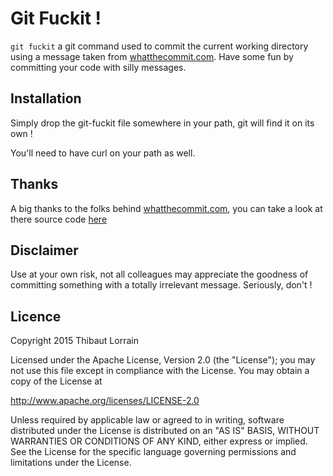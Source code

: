# Git Fuckit !
`git fuckit` a git command used to commit the current working directory using a message taken from [whatthecommit.com](http://whatthecommit.com). Have some fun by committing your code with silly messages.

## Installation
Simply drop the git-fuckit file somewhere in your path, git will find it on its own ! 

You'll need to have curl on your path as well.

## Thanks 
A big thanks to the folks behind [whatthecommit.com](http://whatthecommit.com), you can take a look at there source code [here](https://github.com/ngerakines/commitment)

## Disclaimer
Use at your own risk, not all colleagues may appreciate the goodness of committing something with a totally irrelevant message. Seriously, don't !


## Licence
Copyright 2015 Thibaut Lorrain

Licensed under the Apache License, Version 2.0 (the "License");
you may not use this file except in compliance with the License.
You may obtain a copy of the License at

  http://www.apache.org/licenses/LICENSE-2.0

Unless required by applicable law or agreed to in writing, software
distributed under the License is distributed on an "AS IS" BASIS,
WITHOUT WARRANTIES OR CONDITIONS OF ANY KIND, either express or implied.
See the License for the specific language governing permissions and
limitations under the License. 
